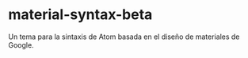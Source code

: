 # material-syntax-beta
Un tema para la sintaxis de Atom basada en el diseño de materiales de Google.
